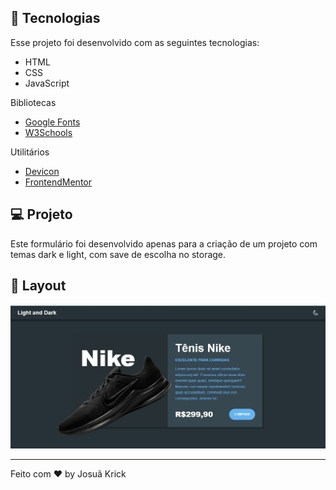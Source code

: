 ## 🚀 Tecnologias

Esse projeto foi desenvolvido com as seguintes tecnologias:

- HTML
- CSS
- JavaScript

Bibliotecas

- [Google Fonts](https://fonts.google.com/)
- [W3Schools](https://www.w3schools.com/)

Utilitários

- [Devicon](https://devicon.dev/)
- [FrontendMentor](https://www.frontendmentor.io/)

## 💻 Projeto

Este formulário foi desenvolvido apenas para a criação de um projeto com temas dark e light, com save de escolha no storage.


## 🔖 Layout
<img src="img/Captura%20de%20tela%202022-11-10%20192711.jpg">



---

Feito com ♥ by Josuã Krick
